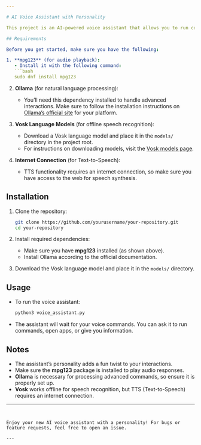 ```yaml
---

# AI Voice Assistant with Personality

This project is an AI-powered voice assistant that allows you to run commands, open apps, or ask for information—all while interacting with a personality! 

## Requirements

Before you get started, make sure you have the following:

1. **mpg123** (for audio playback):
   - Install it with the following command:
   ```bash
   sudo dnf install mpg123
   ```

2. **Ollama** (for natural language processing):
   - You’ll need this dependency installed to handle advanced interactions. Make sure to follow the installation instructions on [Ollama’s official site](https://ollama.com/) for your platform.

3. **Vosk Language Models** (for offline speech recognition):
   - Download a Vosk language model and place it in the `models/` directory in the project root.
   - For instructions on downloading models, visit the [Vosk models page](https://alphacephei.com/vosk/models).

4. **Internet Connection** (for Text-to-Speech):
   - TTS functionality requires an internet connection, so make sure you have access to the web for speech synthesis.

## Installation

1. Clone the repository:
   ```bash
   git clone https://github.com/yourusername/your-repository.git
   cd your-repository
   ```

2. Install required dependencies:
   - Make sure you have **mpg123** installed (as shown above).
   - Install Ollama according to the official documentation.

3. Download the Vosk language model and place it in the `models/` directory.

## Usage

- To run the voice assistant:
  ```bash
  python3 voice_assistant.py
  ```

- The assistant will wait for your voice commands. You can ask it to run commands, open apps, or give you information.

## Notes

- The assistant’s personality adds a fun twist to your interactions.
- Make sure the **mpg123** package is installed to play audio responses.
- **Ollama** is necessary for processing advanced commands, so ensure it is properly set up.
- **Vosk** works offline for speech recognition, but TTS (Text-to-Speech) requires an internet connection.

---
```


Enjoy your new AI voice assistant with a personality! For bugs or feature requests, feel free to open an issue.

---